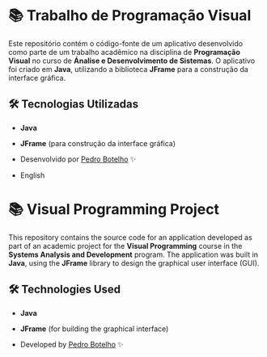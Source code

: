 # 📚 Trabalho de Programação Visual

Este repositório contém o código-fonte de um aplicativo desenvolvido como parte de um trabalho acadêmico na disciplina de **Programação Visual** no curso de **Ánalise e Desenvolvimento de Sistemas**. O aplicativo foi criado em **Java**, utilizando a biblioteca **JFrame** para a construção da interface gráfica.

## 🛠️ Tecnologias Utilizadas
- **Java**
- **JFrame** (para construção da interface gráfica)

- Desenvolvido por [Pedro Botelho](https://github.com/pedropibotelho) ✨

- English
# 📚 Visual Programming Project

This repository contains the source code for an application developed as part of an academic project for the **Visual Programming** course in the **Systems Analysis and Development** program. The application was built in **Java**, using the **JFrame** library to design the graphical user interface (GUI).

## 🛠️ Technologies Used
- **Java**
- **JFrame** (for building the graphical interface)

- Developed by [Pedro Botelho](https://github.com/pedropibotelho) ✨
